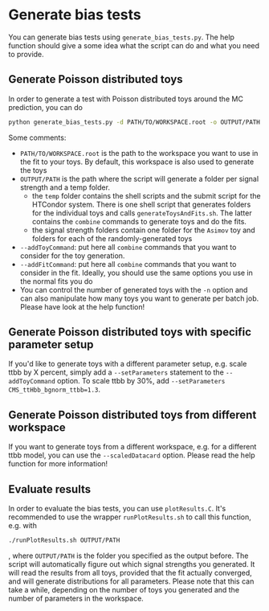 # Generate bias tests

You can generate bias tests using `generate_bias_tests.py`.
The help function should give a some idea what the script can do and what you need to provide.

## Generate Poisson distributed toys

In order to generate a test with Poisson distributed toys around the MC prediction, you can do

```bash
python generate_bias_tests.py -d PATH/TO/WORKSPACE.root -o OUTPUT/PATH -n 500 --addToyCommand "--toysNoSystematics" --addFitCommand "--cminDefaultMinimizerStrategy 0 --cminDefaultMinimizerTolerance 1e-2 --cminFallbackAlgo Minuit2,Migrad,1:1e-2 --X-rtd MINIMIZER_analytic"
```

Some comments:

- `PATH/TO/WORKSPACE.root` is the path to the workspace you want to use in the fit to your toys. By default, this workspace is also used to generate the toys
- `OUTPUT/PATH` is the path where the script will generate a folder per signal strength and a temp folder.
  - the `temp` folder contains the shell scripts and the submit script for the HTCondor system. There is one shell script that generates folders for the individual toys and calls `generateToysAndFits.sh`. The latter contains the `combine` commands to generate toys and do the fits.
  - the signal strength folders contain one folder for the `Asimov` toy and folders for each of the randomly-generated toys
- `--addToyCommand`: put here all `combine` commands that you want to consider for the toy generation.
- `--addFitCommand`: put here all `combine` commands that you want to consider in the fit. Ideally, you should use the same options you use in the normal fits you do
- You can control the number of generated toys with the `-n` option and can also manipulate how many toys you want to generate per batch job. Please have look at the help function!

## Generate Poisson distributed toys with specific parameter setup

If you'd like to generate toys with a different parameter setup, e.g. scale ttbb by X percent, simply add a `--setParameters` statement to the `--addToyCommand` option.
To scale ttbb by 30%, add `--setParameters CMS_ttHbb_bgnorm_ttbb=1.3`.

## Generate Poisson distributed toys from different workspace

If you want to generate toys from a different workspace, e.g. for a different ttbb model, you can use the `--scaledDatacard` option.
Please read the help function for more information!

## Evaluate results

In order to evaluate the bias tests, you can use `plotResults.C`. 
It's recommended to use the wrapper `runPlotResults.sh` to call this function, e.g. with

```bash
./runPlotResults.sh OUTPUT/PATH
```

, where `OUTPUT/PATH` is the folder you specified as the output before.
The script will automatically figure out which signal strengths you generated.
It will read the results from all toys, provided that the fit actually converged, and will generate distributions for all parameters.
Please note that this can take a while, depending on the number of toys you generated and the number of parameters in the workspace.
